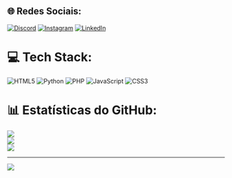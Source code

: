 ## 🌐 Redes Sociais:
[![Discord](https://img.shields.io/badge/Discord-%237289DA.svg?logo=discord&logoColor=white)](htttps://discord.gg/https://discord.gg/HM6gBczgXX) [![Instagram](https://img.shields.io/badge/Instagram-%23E4405F.svg?logo=Instagram&logoColor=white)](https://instagram.com/dev.yuri21) [![LinkedIn](https://img.shields.io/badge/LinkedIn-%230077B5.svg?logo=linkedin&logoColor=white)](https://linkedin.com/in/https://www.linkedin.com/in/yuri-hostins-650461252/) 

# 💻 Tech Stack:
![HTML5](https://img.shields.io/badge/html5-%23E34F26.svg?style=for-the-badge&logo=html5&logoColor=white) ![Python](https://img.shields.io/badge/python-3670A0?style=for-the-badge&logo=python&logoColor=ffdd54) ![PHP](https://img.shields.io/badge/php-%23777BB4.svg?style=for-the-badge&logo=php&logoColor=white) ![JavaScript](https://img.shields.io/badge/javascript-%23323330.svg?style=for-the-badge&logo=javascript&logoColor=%23F7DF1E) ![CSS3](https://img.shields.io/badge/css3-%231572B6.svg?style=for-the-badge&logo=css3&logoColor=white)
# 📊 Estatísticas do GitHub:
![](https://github-readme-stats.vercel.app/api?username=Yuri-Hostins&theme=dark&hide_border=false&include_all_commits=false&count_private=false)<br/>
![](https://github-readme-streak-stats.herokuapp.com/?user=Yuri-Hostins&theme=dark&hide_border=true)<br/>
![](https://github-readme-stats.vercel.app/api/top-langs/?username=Yuri-Hostins&theme=dark&hide_border=false&include_all_commits=false&count_private=false&layout=compact)

---
[![](https://visitcount.itsvg.in/api?id=Yuri-Hostins&icon=2&color=5)](https://visitcount.itsvg.in)
